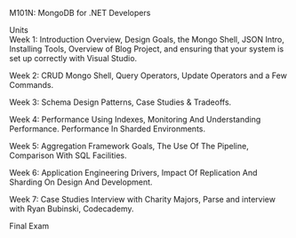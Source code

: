 M101N: MongoDB for .NET Developers

Units 	
Week 1: Introduction 	Overview, Design Goals, the Mongo Shell, JSON Intro, Installing Tools, Overview of Blog Project, and ensuring that your system 						   is set up correctly with Visual Studio. 

Week 2: CRUD 			Mongo Shell, Query Operators, Update Operators and a Few Commands.

Week 3: Schema Design 	Patterns, Case Studies & Tradeoffs.

Week 4: Performance 	Using Indexes, Monitoring And Understanding Performance. Performance In Sharded Environments.

Week 5: Aggregation 	Framework 	Goals, The Use Of The Pipeline, Comparison With SQL Facilities.

Week 6: Application 	Engineering 	Drivers, Impact Of Replication And Sharding On Design And Development.

Week 7: Case Studies 	Interview with Charity Majors, Parse and interview with Ryan Bubinski, Codecademy.

Final Exam 	